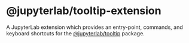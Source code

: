 # @jupyterlab/tooltip-extension

A JupyterLab extension which provides an entry-point, commands, and keyboard shortcuts for the [@jupyterlab/tooltip](../tooltip) package.
